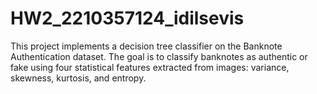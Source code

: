 # HW2_2210357124_idilsevis
This project implements a decision tree classifier on the  Banknote Authentication dataset. The goal is to classify banknotes as authentic or fake using four statistical features extracted from images: variance, skewness, kurtosis, and entropy.
